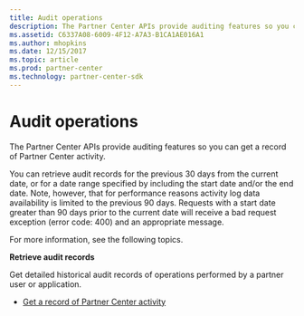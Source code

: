 ```yaml
---
title: Audit operations
description: The Partner Center APIs provide auditing features so you can get a record of Partner Center activity.
ms.assetid: C6337A08-6009-4F12-A7A3-B1CA1AE016A1
ms.author: mhopkins
ms.date: 12/15/2017
ms.topic: article
ms.prod: partner-center
ms.technology: partner-center-sdk
---
```


# Audit operations


The Partner Center APIs provide auditing features so you can get a record of Partner Center activity.

You can retrieve audit records for the previous 30 days from the current date, or for a date range specified by including the start date and/or the end date. Note, however, that for performance reasons activity log data availability is limited to the previous 90 days. Requests with a start date greater than 90 days prior to the current date will receive a bad request exception (error code: 400) and an appropriate message.

For more information, see the following topics.

**Retrieve audit records**

Get detailed historical audit records of operations performed by a partner user or application.

-   [Get a record of Partner Center activity](get-a-record-of-partner-center-activity-by-user.md)

 

 




